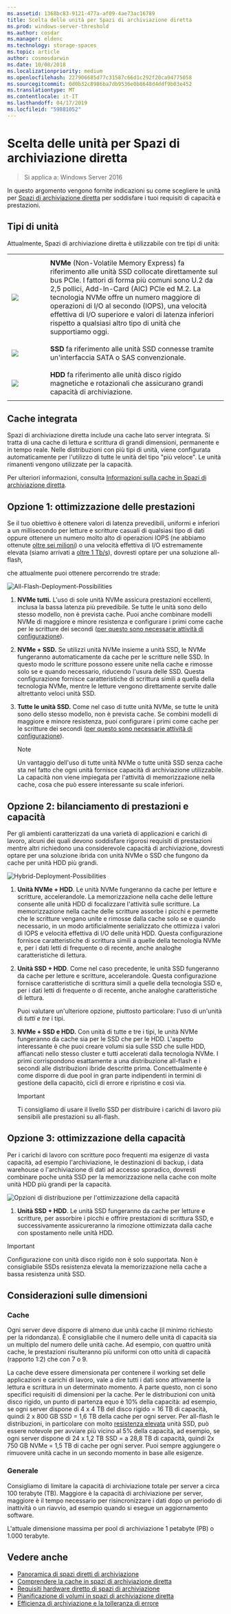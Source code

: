 ```yaml
---
ms.assetid: 1368bc83-9121-477a-af09-4ae73ac16789
title: Scelta delle unità per Spazi di archiviazione diretta
ms.prod: windows-server-threshold
ms.author: cosdar
ms.manager: eldenc
ms.technology: storage-spaces
ms.topic: article
author: cosmosdarwin
ms.date: 10/08/2018
ms.localizationpriority: medium
ms.openlocfilehash: 227906685d77c31587c66d1c292f20ca94775058
ms.sourcegitcommit: 0d0b32c8986ba7db9536e0b8648d4ddf9b03e452
ms.translationtype: MT
ms.contentlocale: it-IT
ms.lasthandoff: 04/17/2019
ms.locfileid: "59881052"
---
```

# <a name="choosing-drives-for-storage-spaces-direct"></a>Scelta delle unità per Spazi di archiviazione diretta

>Si applica a: Windows Server 2016

In questo argomento vengono fornite indicazioni su come scegliere le unità per [Spazi di archiviazione diretta](storage-spaces-direct-overview.md) per soddisfare i tuoi requisiti di capacità e prestazioni.

## <a name="drive-types"></a>Tipi di unità

Attualmente, Spazi di archiviazione diretta è utilizzabile con tre tipi di unità:

<table>
    <tr style="border: 0;">
        <td style="padding: 10px; border: 0; width:70px">
            <img src="media/understand-the-cache/NVMe-100px.png">
        </td>
        <td style="padding: 10px; border: 0;" valign="middle">
            <b>NVMe</b> (Non-Volatile Memory Express) fa riferimento alle unità SSD collocate direttamente sul bus PCIe. I fattori di forma più comuni sono U.2 da 2,5 pollici, Add-In-Card (AIC) PCIe ed M.2. La tecnologia NVMe offre un numero maggiore di operazioni di I/O al secondo (IOPS), una velocità effettiva di I/O superiore e valori di latenza inferiori rispetto a qualsiasi altro tipo di unità che supportiamo oggi.
        </td>
    </tr>
    <tr style="border: 0;">
        <td style="padding: 10px; border: 0; width:70px" >
            <img src="media/understand-the-cache/SSD-100px.png">
        </td>
        <td style="padding: 10px; border: 0;" valign="middle">
            <b>SSD</b> fa riferimento alle unità SSD connesse tramite un'interfaccia SATA o SAS convenzionale.
        </td>
    </tr>
    <tr style="border: 0;">
        <td style="padding: 10px; border: 0; width:70px">
            <img src="media/understand-the-cache/HDD-100px.png">
        </td>
        <td style="padding: 10px; border: 0;" valign="middle">
            <b>HDD</b> fa riferimento alle unità disco rigido magnetiche e rotazionali che assicurano grandi capacità di archiviazione.
        </td>
    </tr>
</table>

## <a name="built-in-cache"></a>Cache integrata

Spazi di archiviazione diretta include una cache lato server integrata. Si tratta di una cache di lettura e scrittura di grandi dimensioni, permanente e in tempo reale. Nelle distribuzioni con più tipi di unità, viene configurata automaticamente per l'utilizzo di tutte le unità del tipo "più veloce". Le unità rimanenti vengono utilizzate per la capacità.

Per ulteriori informazioni, consulta [Informazioni sulla cache in Spazi di archiviazione diretta](understand-the-cache.md).

## <a name="option-1--maximizing-performance"></a>Opzione 1: ottimizzazione delle prestazioni

Se il tuo obiettivo è ottenere valori di latenza prevedibili, uniformi e inferiori a un millisecondo per letture e scritture casuali di qualsiasi tipo di dati oppure ottenere un numero molto alto di operazioni IOPS (ne abbiamo ottenute [oltre sei milioni](https://www.youtube.com/watch?v=0LviCzsudGY&t=28m)) o una velocità effettiva di I/O estremamente elevata (siamo arrivati a [oltre 1 Tb/s](https://www.youtube.com/watch?v=-LK2ViRGbWs&t=16m50s)), dovresti optare per una soluzione all-flash,

che attualmente puoi ottenere percorrendo tre strade:

![All-Flash-Deployment-Possibilities](media/choosing-drives-and-resiliency-types/All-Flash-Deployment-Possibilities.png)

1. **NVMe tutti.** L'uso di sole unità NVMe assicura prestazioni eccellenti, inclusa la bassa latenza più prevedibile. Se tutte le unità sono dello stesso modello, non è prevista cache. Puoi anche combinare modelli NVMe di maggiore e minore resistenza e configurare i primi come cache per le scritture dei secondi ([per questo sono necessarie attività di configurazione](understand-the-cache.md#manual)).

2. **NVMe + SSD.** Se utilizzi unità NVMe insieme a unità SSD, le NVMe fungeranno automaticamente da cache per le scritture nelle SSD. In questo modo le scritture possono essere unite nella cache e rimosse solo se e quando necessario, riducendo l'usura delle SSD. Questa configurazione fornisce caratteristiche di scrittura simili a quella della tecnologia NVMe, mentre le letture vengono direttamente servite dalle altrettanto veloci unità SSD.

3. **Tutte le unità SSD.** Come nel caso di tutte unità NVMe, se tutte le unità sono dello stesso modello, non è prevista cache. Se combini modelli di maggiore e minore resistenza, puoi configurare i primi come cache per le scritture dei secondi ([per questo sono necessarie attività di configurazione](understand-the-cache.md#manual)).

   >[!NOTE]
   > Un vantaggio dell'uso di tutte unità NVMe o tutte unità SSD senza cache sta nel fatto che ogni unità fornisce capacità di archiviazione utilizzabile. La capacità non viene impiegata per l'attività di memorizzazione nella cache, cosa che può essere interessante su scale inferiori.

## <a name="option-2--balancing-performance-and-capacity"></a>Opzione 2: bilanciamento di prestazioni e capacità

Per gli ambienti caratterizzati da una varietà di applicazioni e carichi di lavoro, alcuni dei quali devono soddisfare rigorosi requisiti di prestazioni mentre altri richiedono una considerevole capacità di archiviazione, dovresti optare per una soluzione ibrida con unità NVMe o SSD che fungono da cache per unità HDD più grandi.

![Hybrid-Deployment-Possibilities](media/choosing-drives-and-resiliency-types/Hybrid-Deployment-Possibilities.png)

1. **Unità NVMe + HDD**. Le unità NVMe fungeranno da cache per letture e scritture, accelerandole. La memorizzazione nella cache delle letture consente alle unità HDD di focalizzare l'attività sulle scritture. La memorizzazione nella cache delle scritture assorbe i picchi e permette che le scritture vengano unite e rimosse dalla cache solo se e quando necessario, in un modo artificialmente serializzato che ottimizza i valori di IOPS e velocità effettiva di I/O delle unità HDD. Questa configurazione fornisce caratteristiche di scrittura simili a quelle della tecnologia NVMe e, per i dati letti di frequente o di recente, anche analoghe caratteristiche di lettura.

2. **Unità SSD + HDD**. Come nel caso precedente, le unità SSD fungeranno da cache per letture e scritture, accelerandole. Questa configurazione fornisce caratteristiche di scrittura simili a quelle della tecnologia SSD e, per i dati letti di frequente o di recente, anche analoghe caratteristiche di lettura.

    Puoi valutare un'ulteriore opzione, piuttosto particolare: l'uso di un'unità di *tutti e tre* i tipi.

3. **NVMe + SSD e HDD.** Con unità di tutte e tre i tipi, le unità NVMe fungeranno da cache sia per le SSD che per le HDD. L'aspetto interessante è che puoi creare volumi sia sulle SSD che sulle HDD, affiancati nello stesso cluster e tutti accelerati dalla tecnologia NVMe. I primi corrispondono esattamente a una distribuzione all-flash e i secondi alle distribuzioni ibride descritte prima. Concettualmente è come disporre di due pool in gran parte indipendenti in termini di gestione della capacitò, cicli di errore e ripristino e così via.

   >[!IMPORTANT]
   > Ti consigliamo di usare il livello SSD per distribuire i carichi di lavoro più sensibili alle prestazioni su all-flash.

## <a name="option-3--maximizing-capacity"></a>Opzione 3: ottimizzazione della capacità

Per i carichi di lavoro con scritture poco frequenti ma esigenze di vasta capacità, ad esempio l'archiviazione, le destinazioni di backup, i data warehouse o l'archiviazione di dati ad accesso sporadico, dovresti combinare poche unità SSD per la memorizzazione nella cache con molte unità HDD più grandi per la capacità.

![Opzioni di distribuzione per l'ottimizzazione della capacità](media/choosing-drives-and-resiliency-types/maximizing-capacity.png)

1. **Unità SSD + HDD**. Le unità SSD fungeranno da cache per letture e scritture, per assorbire i picchi e offrire prestazioni di scrittura SSD, e successivamente assicureranno la rimozione ottimizzata dalla cache con spostamento nelle unità HDD.

>[!IMPORTANT]
>Configurazione con unità disco rigido non è solo supportata. Non è consigliabile SSDs resistenza elevata la memorizzazione nella cache a bassa resistenza unità SSD.

## <a name="sizing-considerations"></a>Considerazioni sulle dimensioni

### <a name="cache"></a>Cache

Ogni server deve disporre di almeno due unità cache (il minimo richiesto per la ridondanza). È consigliabile che il numero delle unità di capacità sia un multiplo del numero delle unità cache. Ad esempio, con quattro unità cache, le prestazioni risulteranno più uniformi con otto unità di capacità (rapporto 1:2) che con 7 o 9.

La cache deve essere dimensionata per contenere il working set delle applicazioni e carichi di lavoro, vale a dire tutti i dati sono attivamente la lettura e scrittura in un determinato momento. A parte questo, non ci sono specifici requisiti di dimensioni per la cache. Per le distribuzioni con unità disco rigido, un punto di partenza equo è 10% della capacità: ad esempio, se ogni server dispone di 4 x 4 TB del disco rigido = 16 TB di capacità, quindi 2 x 800 GB SSD = 1,6 TB della cache per ogni server. Per all-flash le distribuzioni, in particolare con molto [resistenza elevata](https://blogs.technet.microsoft.com/filecab/2017/08/11/understanding-dwpd-tbw/) unità SSD, può essere notevole per avviare più vicino al 5% della capacità, ad esempio, se ogni server dispone di 24 x 1,2 TB SSD = a 28,8 TB di capacità, quindi 2x 750 GB NVMe = 1,5 TB di cache per ogni server. Puoi sempre aggiungere o rimuovere unità cache in un secondo momento in base alle esigenze.

### <a name="general"></a>Generale

Consigliamo di limitare la capacità di archiviazione totale per server a circa 100 terabyte (TB). Maggiore è la capacità di archiviazione per server, maggiore è il tempo necessario per risincronizzare i dati dopo un periodo di inattività o un riavvio, ad esempio quando si esegue un aggiornamento software.

L'attuale dimensione massima per pool di archiviazione 1 petabyte (PB) o 1.000 terabyte.

## <a name="see-also"></a>Vedere anche

- [Panoramica di spazi diretti di archiviazione](storage-spaces-direct-overview.md)
- [Comprendere la cache in spazi di archiviazione diretta](understand-the-cache.md)
- [Requisiti hardware diretto di spazi di archiviazione](storage-spaces-direct-hardware-requirements.md)
- [Pianificazione di volumi in spazi di archiviazione diretta](plan-volumes.md)
- [Efficienza di archiviazione e la tolleranza di errore](storage-spaces-fault-tolerance.md)

